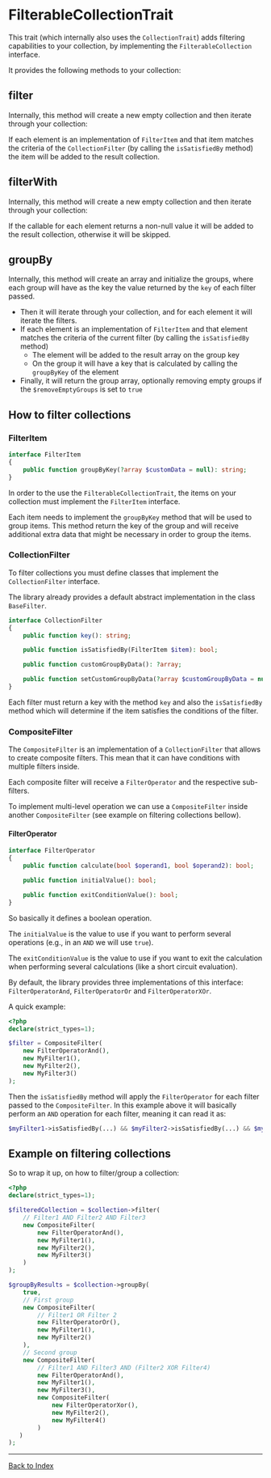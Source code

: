 # FilterableCollectionTrait

This trait (which internally also uses the `CollectionTrait`) adds filtering capabilities to your collection, by implementing the `FilterableCollection` interface.

It provides the following methods to your collection:

## filter

Internally, this method will create a new empty collection and then iterate through your collection:

If each element is an implementation of `FilterItem` and that item matches the criteria of the `CollectionFilter` (by calling the `isSatisfiedBy` method) the item will be added to the result collection.  

## filterWith

Internally, this method will create a new empty collection and then iterate through your collection:

If the callable for each element returns a non-null value it will be added to the result collection, otherwise it will be skipped. 

## groupBy

Internally, this method will create an array and initialize the groups, where each group will have as the key the value returned by the `key` of each filter passed.

- Then it will iterate through your collection, and for each element it will iterate the filters.
- If each element is an implementation of `FilterItem` and that element matches the criteria of the current filter (by calling the `isSatisfiedBy` method)
  - The element will be added to the result array on the group key
  - On the group it will have a key that is calculated by calling the `groupByKey` of the element
- Finally, it will return the group array, optionally removing empty groups if the `$removeEmptyGroups` is set to `true`

## How to filter collections

### FilterItem

```php
interface FilterItem
{
    public function groupByKey(?array $customData = null): string;
}
```

In order to the use the `FilterableCollectionTrait`, the items on your collection must implement the `FilterItem` interface.

Each item needs to implement the `groupByKey` method that will be used to group items. This method return the key of the group and will receive additional extra data that might be necessary in order to group the items.

### CollectionFilter

To filter collections you must define classes that implement the `CollectionFilter` interface.

The library already provides a default abstract implementation in the class `BaseFilter`.

```php
interface CollectionFilter
{
    public function key(): string;

    public function isSatisfiedBy(FilterItem $item): bool;

    public function customGroupByData(): ?array;

    public function setCustomGroupByData(?array $customGroupByData = null): CollectionFilter;
}
```

Each filter must return a key with the method `key` and also the `isSatisfiedBy` method which will determine if the item satisfies the conditions of the filter.

### CompositeFilter

The `CompositeFilter` is an implementation of a `CollectionFilter` that allows to create composite filters. This mean that it can have conditions with multiple filters inside.

Each composite filter will receive a `FilterOperator` and the respective sub-filters.

To implement multi-level operation we can use a `CompositeFilter` inside another `CompositeFilter` (see example on filtering collections bellow).

#### FilterOperator

```php
interface FilterOperator
{
    public function calculate(bool $operand1, bool $operand2): bool;

    public function initialValue(): bool;

    public function exitConditionValue(): bool;
}
```

So basically it defines a boolean operation.

The `initialValue` is the value to use if you want to perform several operations (e.g., in an `AND` we will use `true`).

The `exitConditionValue` is the value to use if you want to exit the calculation when performing several calculations (like a short circuit evaluation).

By default, the library provides three implementations of this interface: `FilterOperatorAnd`, `FilterOperatorOr` and `FilterOperatorXOr`.

A quick example:
```php
<?php
declare(strict_types=1);

$filter = CompositeFilter(
    new FilterOperatorAnd(),
    new MyFilter1(),
    new MyFilter2(),
    new MyFilter3()
);
```

Then the `isSatisfiedBy` method will apply the `FilterOperator` for each filter passed to the `CompositeFilter`. In this example above it will basically perform an `AND` operation for each filter, meaning it can read it as:

```php
$myFilter1->isSatisfiedBy(...) && $myFilter2->isSatisfiedBy(...) && $myFilter3->isSatisfiedBy(...)  
```

## Example on filtering collections

So to wrap it up, on how to filter/group a collection:

```php
<?php
declare(strict_types=1);

$filteredCollection = $collection->filter(
    // Filter1 AND Filter2 AND Filter3    
    new CompositeFilter(
        new FilterOperatorAnd(),
        new MyFilter1(),
        new MyFilter2(),
        new MyFilter3()
    )
);

$groupByResults = $collection->groupBy(
    true,
    // First group
    new CompositeFilter(
        // Filter1 OR Filter 2
        new FilterOperatorOr(),
        new MyFilter1(),
        new MyFilter2()
    ),
    // Second group
    new CompositeFilter(
        // Filter1 AND Filter3 AND (Filter2 XOR Filter4) 
        new FilterOperatorAnd(),
        new MyFilter1(),
        new MyFilter3(),
        new CompositeFilter(
            new FilterOperatorXor(),
            new MyFilter2(),
            new MyFilter4()
        )
   )
);
```

---

[Back to Index](../README.md)
